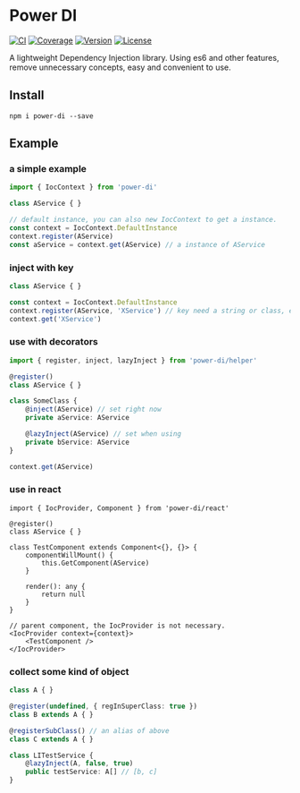 # Power DI

<p>
  <a href="https://travis-ci.org/zhang740/power-di"><img src="https://img.shields.io/travis/zhang740/power-di.svg" alt="CI"></a>
  <a href="https://coveralls.io/github/zhang740/power-di"><img src="https://img.shields.io/coveralls/zhang740/power-di.svg" alt="Coverage"></a>
  <a href="https://www.npmjs.com/package/power-di"><img src="https://img.shields.io/npm/v/power-di.svg" alt="Version"></a>
  <a href="https://github.com/zhang740/power-di/blob/master/LICENSE"><img src="https://img.shields.io/npm/l/power-di.svg" alt="License"></a>
</p>

A lightweight Dependency Injection library. Using es6 and other features, remove unnecessary concepts, easy and convenient to use.

## Install
```shell
npm i power-di --save
```

## Example

### a simple example
```ts
import { IocContext } from 'power-di'

class AService { }

// default instance, you can also new IocContext to get a instance.
const context = IocContext.DefaultInstance
context.register(AService)
const aService = context.get(AService) // a instance of AService
```

### inject with key
```ts
class AService { }

const context = IocContext.DefaultInstance
context.register(AService, 'XService') // key need a string or class, e.g super class or whatever class.
context.get('XService')
```

### use with decorators
```ts
import { register, inject, lazyInject } from 'power-di/helper'

@register()
class AService { }

class SomeClass {
    @inject(AService) // set right now
    private aService: AService

    @lazyInject(AService) // set when using
    private bService: AService
}

context.get(AService)
```

### use in react
```tsx
import { IocProvider, Component } from 'power-di/react'

@register()
class AService { }

class TestComponent extends Component<{}, {}> {
    componentWillMount() {
        this.GetComponent(AService)
    }

    render(): any {
        return null
    }
}

// parent component, the IocProvider is not necessary.
<IocProvider context={context}>
    <TestComponent />
</IocProvider>
```

### collect some kind of object
```ts
class A { }

@register(undefined, { regInSuperClass: true })
class B extends A { }

@registerSubClass() // an alias of above
class C extends A { }

class LITestService {
    @lazyInject(A, false, true)
    public testService: A[] // [b, c]
}
```